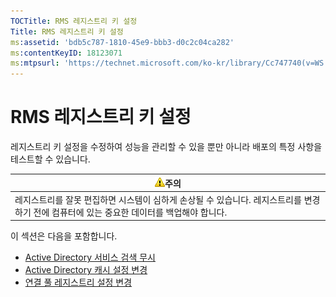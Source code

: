 ```yaml
---
TOCTitle: RMS 레지스트리 키 설정
Title: RMS 레지스트리 키 설정
ms:assetid: 'bdb5c787-1810-45e9-bbb3-d0c2c04ca282'
ms:contentKeyID: 18123071
ms:mtpsurl: 'https://technet.microsoft.com/ko-kr/library/Cc747740(v=WS.10)'
---
```


RMS 레지스트리 키 설정
======================

레지스트리 키 설정을 수정하여 성능을 관리할 수 있을 뿐만 아니라 배포의 특정 사항을 테스트할 수 있습니다.

| ![](images/Cc747740.Caution(WS.10).gif)주의                                                                 |
|------------------------------------------------------------------------------------------------------------------------------------------|
| 레지스트리를 잘못 편집하면 시스템이 심하게 손상될 수 있습니다. 레지스트리를 변경하기 전에 컴퓨터에 있는 중요한 데이터를 백업해야 합니다. |

이 섹션은 다음을 포함합니다.

-   [Active Directory 서비스 검색 무시](https://technet.microsoft.com/9d97e7fb-5b05-4853-ad7b-6cc82b9729f0)
-   [Active Directory 캐시 설정 변경](https://technet.microsoft.com/8789a7a5-2065-4fae-9104-e0a70f1f2fb6)
-   [연결 풀 레지스트리 설정 변경](https://technet.microsoft.com/c61d91db-a1ad-4ca5-a492-015da629afbc)
